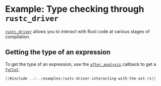 # Example: Type checking through `rustc_driver`

[`rustc_driver`] allows you to interact with Rust code at various stages of compilation.

## Getting the type of an expression

To get the type of an expression, use the [`after_analysis`] callback to get a [`TyCtxt`].

```rust
{{#include ../../examples/rustc-driver-interacting-with-the-ast.rs}}
```
[`after_analysis`]: https://doc.rust-lang.org/nightly/nightly-rustc/rustc_driver/trait.Callbacks.html#method.after_analysis
[`rustc_driver`]: https://doc.rust-lang.org/nightly/nightly-rustc/rustc_driver
[`TyCtxt`]: https://doc.rust-lang.org/nightly/nightly-rustc/rustc_middle/ty/context/struct.TyCtxt.html
